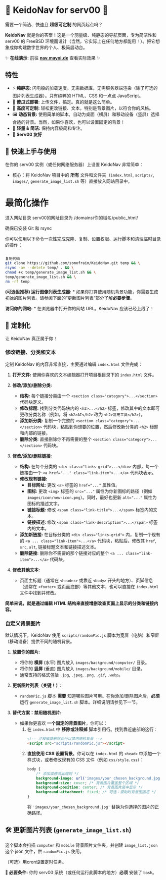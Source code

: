 # 🚀 KeidoNav for serv00 🚀

需要一个简洁、快速且 **超级可定制** 的网页起点吗？

**KeidoNav** 就是你的答案！这是一个羽量级、纯静态的导航页面，专为简洁性和 serv00 的 FreeBSD 环境而设计（当然，它实际上在任何地方都能用！）。把它想象成你构建数字世界的个人、极简启动台。

✨ **在线演示:** 前往 [**nav.mayoi.de**](https://nav.mayoi.de/) 查看实际效果 ✨

## 特性

*   ⚡ **纯静态:** 闪电般的加载速度。无需数据库，无需服务器端渲染（除了可选的图片列表生成器）。只有纯粹的 HTML、CSS 和一点点 JavaScript。
*   📁 **傻瓜式部署:** 上传文件，搞定。真的就是这么简单。
*   🎨 **高度可定制:** 轻松更改链接、文本，特别是背景图片，以符合你的风格。
*   🖼️ **动态背景:** 使用简单的脚本，自动为桌面（横屏）和移动设备（竖屏）选择合适的背景。当然，如果你喜欢，也可以设置固定的背景！
*   🍃 **轻量 & 简洁:** 保持内容极简和专注。
*   🔧 **Serv00 友好** 


## 🚀 快速上手与使用

在你的 serv00 实例（或任何网络服务器）上设置 KeidoNav 非常简单：

*   核心：将 KeidoNav 项目中的 **所有** 文件和文件夹（`index.html`, `scripts/`, `images/`, `generate_image_list.sh` 等）直接放入网站目录中。

# 最简化操作

进入网站目录
serv00的网址目录为 /domains/你的域名/public_html/

确保已安装 Git 和 rsync

你可以使用以下命令一次性完成克隆、复制、设置权限、运行脚本和清理临时目录的操作：

```sh

复制代码
git clone https://github.com/sonofrain/KeidoNav.git temp && \
rsync -av --delete temp/ . && \
chmod +x temp/generate_image_list.sh && \
temp/generate_image_list.sh && \
rm -rf temp
```


**(可选但推荐) 运行图像列表生成器:**
    *   如果你打算使用随机背景功能，你需要生成初始的图片列表。请参阅下面的“更新图片列表”部分了解**必要步骤**。

**访问你的网站:**
    *   在浏览器中打开你的网站 URL。KeidoNav 应该已经上线了！

## 🎨 定制化

让 KeidoNav 真正属于你！

### 修改链接、分类和文本

定制 KeidoNav 的内容非常直接，主要通过编辑 `index.html` 文件完成：

1.  **打开文件:** 使用你喜欢的文本编辑器打开项目根目录下的 `index.html` 文件。

2.  **修改/添加/删除分类:**
    *   **结构:** 每个链接分类由一个 `<section class="category">...</section>` 代码块定义。
    *   **修改标题:** 找到分类代码块内的 `<h2>...</h2>` 标签，修改其中的文本即可更改分类名称（例如，将 `<h2>AI</h2>` 改为 `<h2>常用工具</h2>`）。
    *   **添加新分类:** 复制一个完整的 `<section class="category">...</section>` 代码块，粘贴到你想要的位置，然后修改新分类的 `<h2>` 标题和内部的链接。
    *   **删除分类:** 直接删除你不再需要的整个 `<section class="category">...</section>` 代码块。

3.  **修改/添加/删除链接:**
    *   **结构:** 在每个分类的 `<div class="links-grid">...</div>` 内部，每一个链接由一个 `<a href="..." class="link-item">...</a>` 代码块表示。
    *   **修改现有链接:**
        *   **目标网址:** 更改 `<a>` 标签的 `href="..."` 属性值。
        *   **图标:** 更改 `<img>` 标签的 `src="..."` 属性为你新图标的路径（例如 `images/icon/new-icon.png`）。同时，最好也更新 `alt="..."` 属性为图标的描述文字。
        *   **链接标题:** 修改 `<span class="link-title">...</span>` 标签内的文本。
        *   **链接描述:** 修改 `<span class="link-description">...</span>` 标签内的文本。
    *   **添加新链接:** 在目标分类的 `<div class="links-grid">` 内，复制一个现有的 `<a ... class="link-item">...</a>` 代码块，粘贴后，修改其 `href`, `src`, `alt`, 链接标题文本和链接描述文本。
    *   **删除链接:** 删除你不需要的那个链接对应的整个 `<a ... class="link-item">...</a>` 代码块。

4.  **修改其他文本:**
    *   页面主标题（通常在 `<header>` 或靠近 `<body>` 开头的地方）、页脚信息（通常在 `<footer>` 或页面底部）等其他文本，也可以直接在 `index.html` 文件中找到并修改。

**简单来说，就是通过编辑 HTML 结构来直接增删改查页面上显示的分类和链接内容。**


### 自定义背景图片

默认情况下，KeidoNav 使用 `scripts/randomPic.js` 脚本为宽屏（电脑）和窄屏（移动设备）提供不同的随机背景。

1.  **放置你的图片:**
    *   将你的 **横屏** (水平) 图片放入 `images/background/computer/` 目录。
    *   将你的 **竖屏** (垂直) 图片放入 `images/background/mobile/` 目录。
    *   通常支持的格式包括 `.jpg`, `.jpeg`, `.png`, `.gif`, `.webp`。

2.  **更新图片列表（关键！）：**
    *   `randomPic.js` 脚本 **需要** 知道哪些图片可用。在你添加/删除图片后，**必须** 运行 `generate_image_list.sh` 脚本。详细说明请参见下一节。

3.  **替代方案：禁用随机图片:**
    *   如果你更喜欢 **一个固定的背景图片**，你可以：
        1.  在 `index.html` 中 **移除或注释掉** 脚本引用行。找到靠近底部的这行：
            ```html
            <!-- 注释掉或删除此行以禁用随机背景 -->
            <script src="scripts/randomPic.js"></script>
            ```
        2.  **直接使用 CSS 设置背景**。你可以在 `index.html` 的 `<head>` 中添加一个样式块，或者修改现有的 CSS 文件（例如 `css/style.css`）：
            ```css
            body {
                /* 添加或修改此规则 */
                background-image: url('images/your_chosen_background.jpg');
                background-size: cover; /* 背景图片覆盖整个区域 */
                background-position: center; /* 背景图片居中显示 */
                background-attachment: fixed; /* 可选：滚动时背景图固定 */
            }
            ```
            将 `'images/your_chosen_background.jpg'` 替换为你选择的图片的正确路径。

## 🛠️ 更新图片列表 (`generate_image_list.sh`)

这个脚本会扫描 `computer` 和 `mobile` 背景图片文件夹，并创建 `image_list.json` 这个 json 文件，供 `randomPic.js` 使用。

（可选）用cron设置定时任务。

**🚨 必要条件:** 你的 serv00 系统（或任何运行此脚本的地方）**必须** 安装了 `bash`。
